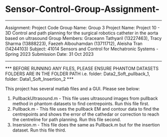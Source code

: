 # Sensor-Control-Group-Assignment-
***
Assignment: Project Code
Group Name: Group 3
Project Name: Project 10 - 3D Control and path planning for the surgical robotics catheter in the aorta based on ultrasound
Group Members: Graceann Tathyaril (13227463), Tracy Sharma (13888223), Faezeh Albouhamdan (13711712), Aleisha Tran (14244103)
Subject: 41014 Sensors and Control for Mechatronic Systems - Spring 2023
Submission Date: 31 Oct 2023
***

*** BEFORE RUNNING ANY FILES, PLEASE ENSURE PHANTOM DATASETS FOLDERS ARE IN THE FOLDER PATH i.e. folder: Data2_Soft_pullback_1, folder: Data1_Soft_Insertion_2 ***

This project has several matlab files and a GUI. Please see below:
1. PullbackUltrasound.m - This file uses ultrasound images from pullback method in phantom datasets to find centrepoints. Run this file first.
2. Pullback.m - This file uses the pullback EM and contour data to find the centrepoints and shows the error of the cathedar or correction to reach the centreline for path planning.
   Run this file second.
4. Insersion.m - This file does the same as Pullback.m but for the insertion dataset. Run this file third.
